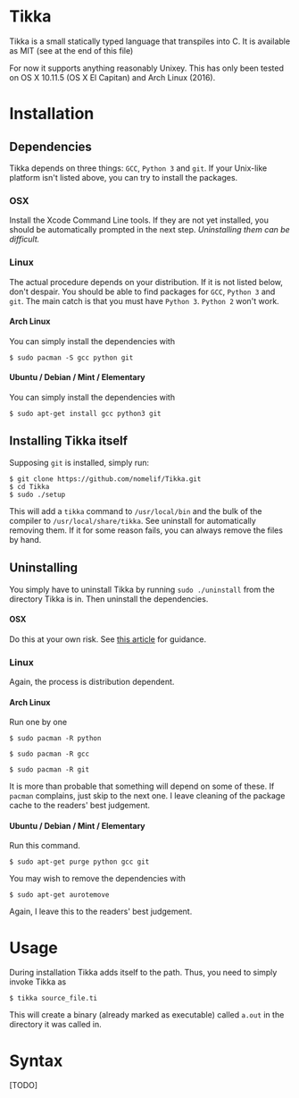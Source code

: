 # Tikka

Tikka is a small statically typed language that transpiles into C.
It is available as MIT (see at the end of this file)

For now it supports anything reasonably Unixey. This has only been tested on OS X 10.11.5 (OS X El Capitan) and Arch Linux (2016).

# Installation

## Dependencies

Tikka depends on three things: `GCC`, `Python 3` and `git`. If your Unix-like platform isn't listed above, you can try to install the packages.

### OSX

Install the Xcode Command Line tools. If they are not yet installed, you should be automatically prompted in the next step. _Uninstalling them can be difficult._

### Linux

The actual procedure depends on your distribution. If it is not listed below, don't despair. You should be able to find packages for `GCC`, `Python 3` and `git`. The main catch is that you must have `Python 3`. `Python 2` won't work.

#### Arch Linux

You can simply install the dependencies with

    $ sudo pacman -S gcc python git

#### Ubuntu / Debian / Mint / Elementary

You can simply install the dependencies with

    $ sudo apt-get install gcc python3 git

## Installing Tikka itself

Supposing `git` is installed, simply run:

    $ git clone https://github.com/nomelif/Tikka.git
    $ cd Tikka
    $ sudo ./setup

This will add a `tikka` command to `/usr/local/bin` and the bulk of the compiler to `/usr/local/share/tikka`. See uninstall for automatically removing them. If it for some reason fails, you can always remove the files by hand.

## Uninstalling

You simply have to uninstall Tikka by running `sudo ./uninstall` from the directory Tikka is in. Then uninstall the dependencies.

#### OSX

Do this at your own risk. See [this article](https://www.cocoanetics.com/2012/07/you-dont-need-the-xcode-command-line-tools/) for guidance.

### Linux

Again, the process is distribution dependent.

#### Arch Linux

Run one by one

    $ sudo pacman -R python

    $ sudo pacman -R gcc

    $ sudo pacman -R git

It is more than probable that something will depend on some of these. If `pacman` complains, just skip to the next one. I leave cleaning of the package cache to the readers' best judgement.

#### Ubuntu / Debian / Mint / Elementary

Run this command.

    $ sudo apt-get purge python gcc git

You may wish to remove the dependencies with

    $ sudo apt-get aurotemove

Again, I leave this to the readers' best judgement.

# Usage

During installation Tikka adds itself to the path. Thus, you need to simply invoke Tikka as

    $ tikka source_file.ti

This will create a binary (already marked as executable) called `a.out` in the directory it was called in.

# Syntax

[TODO]